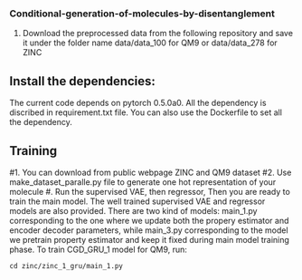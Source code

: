 ### Conditional-generation-of-molecules-by-disentanglement

1. Download the preprocessed data from the following repository and save it under the folder name data/data_100 for QM9 or data/data_278 for ZINC

## Install the dependencies:
The current code depends on pytorch 0.5.0a0. All the dependency is discribed in requirement.txt file. You can also use the Dockerfile to set all the dependency.

## Training 
#1. You can download from public webpage ZINC and QM9 dataset
#2. Use make_dataset_paralle.py file to generate one hot representation of your molecule
#. Run the supervised VAE, then regressor, Then you are ready to train the main model. The well trained supervised VAE and regressor models are also provided. 
There are two kind of models: main_1.py corresponding to the one where we update both the propery estimator and encoder decoder parameters, while main_3.py corresponding to the model we pretrain property estimator and keep it fixed during main model training phase.
To train CGD_GRU_1 model for QM9, run:
```
cd zinc/zinc_1_gru/main_1.py
```
